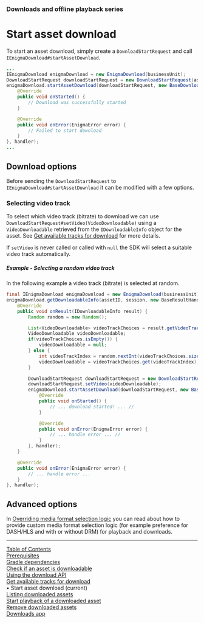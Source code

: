 ### Downloads and offline playback series
# Start asset download
To start an asset download, simply create a `DownloadStartRequest` and call `IEnigmaDownload#startAssetDownload`.
```java
...
IEnigmaDownload enigmaDownload = new EnigmaDownload(businessUnit);
DownloadStartRequest downloadStartRequest = new DownloadStartRequest(assetId, session);
enigmaDownload.startAssetDownload(downloadStartRequest, new BaseDownloadStartResultHandler() {
    @Override
    public void onStarted() {
        // Download was successfully started
    }

    @Override
    public void onError(EnigmaError error) {
        // Failed to start download
    }
}, handler);
...
```

## Download options

Before sending the `DownloadStartRequest` to `IEnigmaDownload#startAssetDownload` it can be modified
with a few options.

### Selecting video track

To select which video track (bitrate) to download we can use `DownloadStartRequest#setVideo(VideoDownloadable)`
using a `VideoDownloadable` retrieved from the `IDownloadableInfo` object for the asset.
See [Get available tracks for download](get_download_info.md) for more details.

If `setVideo` is never called or called with `null` the SDK will select a suitable video track
automatically.

##### Example - Selecting a random video track
In the following example a video track (bitrate) is selected at random.
```java
final IEnigmaDownload enigmaDownload = new EnigmaDownload(businessUnit);
enigmaDownload.getDownloadableInfo(assetID, session, new BaseResultHandler<IDownloadableInfo>() {
    @Override
    public void onResult(IDownloadableInfo result) {
        Random random = new Random();

        List<VideoDownloadable> videoTrackChoices = result.getVideoTracks();
        VideoDownloadable videoDownloadable;
        if(videoTrackChoices.isEmpty()) {
            videoDownloadable = null;
        } else {
            int videoTrackIndex = random.nextInt(videoTrackChoices.size());
            videoDownloadable = videoTrackChoices.get(videoTrackIndex);
        }

        DownloadStartRequest downloadStartRequest = new DownloadStartRequest(assetID, session);
        downloadStartRequest.setVideo(videoDownloadable);
        enigmaDownload.startAssetDownload(downloadStartRequest, new BaseDownloadStartResultHandler() {
            @Override
            public void onStarted() {
                // ... download started! ... //
            }

            @Override
            public void onError(EnigmaError error) {
                // ... handle error ... //
            }
        }, handler);
    }

    @Override
    public void onError(EnigmaError error) {
        // ... handle error ...
    }
}, handler);
```

## Advanced options

In [Overriding media format selection logic](../advanced_topics/media_format_preference.md) you can read about how to provide
custom media format selection logic (for example preference for DASH/HLS and with or without DRM) for playback and downloads.


___
[Table of Contents](../index.md)<br/>
[Prerequisites](prerequisites.md)<br/>
[Gradle dependencies](dependencies.md)<br/>
[Check if an asset is downloadable](check_downloadability.md)<br/>
[Using the download API](enigma_download.md)<br/>
[Get available tracks for download](get_download_info.md)<br/>
&bull; Start asset download (current)<br/>
[Listing downloaded assets](list_downloads.md)<br/>
[Start playback of a downloaded asset](play_download.md)<br/>
[Remove downloaded assets](remove_download.md)<br/>
[Downloads app](example_app.md)<br/>
